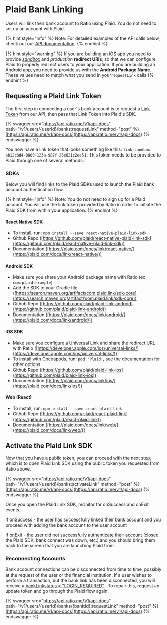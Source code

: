 # Plaid Bank Linking

Users will link their bank account to Ratio using Plaid. You do not need to set up an account with Plaid.

{% hint style="info" %}
Note: For detailed examples of the API calls below, check out our [API documentation](broken-reference).
{% endhint %}

{% hint style="warning" %}
If you are building an iOS app you need to provide [_sandbox_](../sandbox-testing.md#plaid-oauth-redirect-uris) and _production_ **redirect URIs**, so that we can configure Plaid to properly redirect users to your application. If you are building an Android app, you need to provide us with the **Android Package Name.** These values need to match what you send in your`requestLink` calls
{% endhint %}

## Requesting a Plaid Link Token

The first step in connecting a user's bank account is to request a [Link Token](../../api-reference/types-glossary.md#requestbanklinkresponse) from our API, then pass that Link Token into Plaid's SDK.

{% swagger src="https://api.ratio.me/v1/api-docs" path="/v1/users/{userId}/banks:requestLink" method="post" %}
[https://api.ratio.me/v1/api-docs](https://api.ratio.me/v1/api-docs)
{% endswagger %}

You now have a link token that looks something like this: `link-sandbox-ab12c3d4-0000-123a-987f-26e621c2ee51`. This token needs to be provided to Plaid through one of several methods:

### SDKs

Below you will find links to the Plaid SDKs used to launch the Plaid bank account authentication flow.

{% hint style="info" %}
Note: You do not need to sign up for a Plaid account.  You will use the link token provided by Ratio in order to initiate the Plaid SDK from within your application.
{% endhint %}

#### React Native SDK

* To install, run: `npm install --save react-native-plaid-link-sdk`
* Github Repo ([https://github.com/plaid/react-native-plaid-link-sdk](https://github.com/plaid/react-native-plaid-link-sdk))
* Documentation ([https://plaid.com/docs/link/react-native/](https://plaid.com/docs/link/react-native/))

#### Android SDK

* Make sure you share your Android package name with Ratio (ex `com.plaid.example`)
* Add the SDK to your Gradle file ([https://search.maven.org/artifact/com.plaid.link/sdk-core](https://search.maven.org/artifact/com.plaid.link/sdk-core))
* Github Repo ([https://github.com/plaid/plaid-link-android](https://github.com/plaid/plaid-link-android))
* Documentation ([https://plaid.com/docs/link/android/](https://plaid.com/docs/link/android/))

#### iOS SDK

* Make sure you configure a Universal Link and share the redirect URL with Ratio ([https://developer.apple.com/ios/universal-links/](https://developer.apple.com/ios/universal-links/))
* To install with Cocoapods, run: `pod 'Plaid'`, see the documentation for other options.
* Github Repo ([https://github.com/plaid/plaid-link-ios](https://github.com/plaid/plaid-link-ios))
* Documentation ([https://plaid.com/docs/link/ios/](https://plaid.com/docs/link/ios/))

#### Web (React)

* To install, run: `npm install --save react-plaid-link`&#x20;
* Github Repo ([https://github.com/plaid/react-plaid-link](https://github.com/plaid/react-plaid-link))
* Documentation ([https://plaid.com/docs/link/web/](https://plaid.com/docs/link/web/))

## Activate the Plaid Link SDK

Now that you have a public token, you can proceed with the next step, which is to open Plaid Link SDK using the public token you requested from Ratio above.&#x20;

{% swagger src="https://api.ratio.me/v1/api-docs" path="/v1/users/{userId}/banks:activateLink" method="post" %}
[https://api.ratio.me/v1/api-docs](https://api.ratio.me/v1/api-docs)
{% endswagger %}

Once you open the Plaid Link SDK, monitor for onSuccess and onExit events.

If onSuccess - the user has successfully linked their bank account and you proceed with adding the bank account to the user account

If onExit - the user did not successfully authenticate their account (closed the Plaid SDK, bank connect was down, etc.) and you should bring them back to the screen that you are launching Plaid from&#x20;

### Reconnecting Accounts

Bank account connections can be disconnected from time to time, possibly at the request of the user or the financial institution. If a user wishes to perform a transaction, but the bank link has been disconnected, you will receive a [bankLinkstatus = "LOGIN\_REQUIRED"](https://app.gitbook.com/o/rMOFEmlooWU9OMmsW6eC/s/CUFO0IuHQJVzBX1zbmIL/\~/changes/117/reference/types-glossary#banklinkstatus) . To repair this, request an update token and go through the Plaid flow again.&#x20;

{% swagger src="https://api.ratio.me/v1/api-docs" path="/v1/users/{userId}/banks/{bankId}:requestLink" method="post" %}
[https://api.ratio.me/v1/api-docs](https://api.ratio.me/v1/api-docs)
{% endswagger %}
